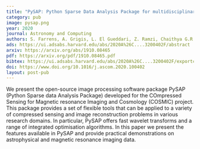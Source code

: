 ```yaml
---
title: "PySAP: Python Sparse Data Analysis Package for multidisciplinary image processing"
category: pub
image: pysap.png
year: 2020
journal: Astronomy and Computing
authors: S. Farrens, A. Grigis, L. El Gueddari, Z. Ramzi, Chaithya G.R., S. Starck, B. Sarthou, H. Cherkaoui, P. Ciuciu, J.-L. Starck
ads: https://ui.adsabs.harvard.edu/abs/2020A%26C....3200402F/abstract
arxiv: https://arxiv.org/abs/1910.08465
pdf: https://arxiv.org/pdf/1910.08465.pdf
bibtex: https://ui.adsabs.harvard.edu/abs/2020A%26C....3200402F/exportcitation
doi: https://www.doi.org/10.1016/j.ascom.2020.100402
layout: post-pub
---
```

We present the open-source image processing software package PySAP (Python Sparse data Analysis Package) developed for the COmpressed Sensing for Magnetic resonance Imaging and Cosmology (COSMIC) project. This package provides a set of flexible tools that can be applied to a variety of compressed sensing and image reconstruction problems in various research domains. In particular, PySAP offers fast wavelet transforms and a range of integrated optimisation algorithms. In this paper we present the features available in PySAP and provide practical demonstrations on astrophysical and magnetic resonance imaging data.
